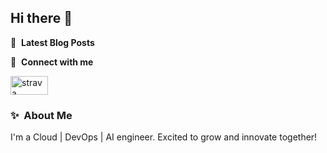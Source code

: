 ## Hi there 👋



📕 &nbsp;**Latest Blog Posts**
<!-- BLOG-POST-LIST:START -->

<!-- BLOG-POST-LIST:END -->

🔗 &nbsp;**Connect with me**


<p align="left">
  <a href="https://www.strava.com/athletes/134432401" target="blank">
    <img align="center" src="https://www.vectorlogo.zone/logos/strava/strava-ar21.svg" alt="strava" height="30" width="60" />
  </a>
</p>

### ✨&nbsp; About Me

I'm a Cloud | DevOps | AI engineer. Excited to grow and innovate together!

